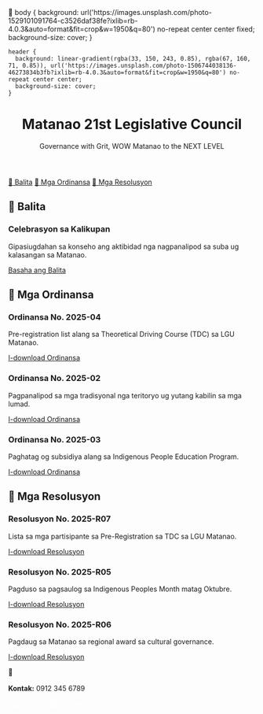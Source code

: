 <html lang="ceb">
<head>
  <meta charset="UTF-8" />
  <meta name="viewport" content="width=device-width, initial-scale=1.0" />
  <title>Matanao 21st Legislative Council</title>
  <link href="https://fonts.googleapis.com/css2?family=Merriweather:wght@400;700&family=Roboto&display=swap" rel="stylesheet">
  
    body {
      background: url('https://images.unsplash.com/photo-1529101091764-c3526daf38fe?ixlib=rb-4.0.3&auto=format&fit=crop&w=1950&q=80') no-repeat center center fixed;
      background-size: cover;
    }

    header {
      background: linear-gradient(rgba(33, 150, 243, 0.85), rgba(67, 160, 71, 0.85)), url('https://images.unsplash.com/photo-1506744038136-46273834b3fb?ixlib=rb-4.0.3&auto=format&fit=crop&w=1950&q=80') no-repeat center center;
      background-size: cover;
    }
</head>
<body>
  <header>
    <h1>Matanao 21st Legislative Council</h1>
    <p>Governance with Grit, WOW Matanao to the NEXT LEVEL</p>
  </header>

  <nav>
    <a href="#balita">📰 Balita</a>
    <a href="#ordinansa">📜 Mga Ordinansa</a>
    <a href="#resolusyon">📄 Mga Resolusyon</a>
  </nav>

  <section id="balita">
    <h2>📰 Balita</h2>
    <div class="card">
      <h3>Celebrasyon sa Kalikupan</h3>
      <p>Gipasiugdahan sa konseho ang aktibidad nga nagpanalipod sa suba ug kalasangan sa Matanao.</p>
      <a href="news/eco-celebration.pdf" class="button" download>Basaha ang Balita</a>
    </div>
  </section>

  <section id="ordinansa">
    <h2>📜 Mga Ordinansa</h2>
    <div class="card">
      <h3>Ordinansa No. 2025-04</h3>
      <p>Pre-registration list alang sa Theoretical Driving Course (TDC) sa LGU Matanao.</p>
      <a href="ordinances/LGU-Matanao-Pre-reg-TDC.pdf" class="button" download>I-download Ordinansa</a>
    </div>
    <div class="card">
      <h3>Ordinansa No. 2025-02</h3>
      <p>Pagpanalipod sa mga tradisyonal nga teritoryo ug yutang kabilin sa mga lumad.</p>
      <a href="ordinances/2025-02.pdf" class="button" download>I-download Ordinansa</a>
    </div>
    <div class="card">
      <h3>Ordinansa No. 2025-03</h3>
      <p>Paghatag og subsidiya alang sa Indigenous People Education Program.</p>
      <a href="ordinances/2025-03.pdf" class="button" download>I-download Ordinansa</a>
    </div>
  </section>

  <section id="resolusyon">
    <h2>📄 Mga Resolusyon</h2>
    <div class="card">
      <h3>Resolusyon No. 2025-R07</h3>
      <p>Lista sa mga partisipante sa Pre-Registration sa TDC sa LGU Matanao.</p>
      <a href="resolutions/LGU-Matanao-Pre-reg-TDC.pdf" class="button" download>I-download Resolusyon</a>
    </div>
    <div class="card">
      <h3>Resolusyon No. 2025-R05</h3>
      <p>Pagduso sa pagsaulog sa Indigenous Peoples Month matag Oktubre.</p>
      <a href="resolutions/2025-R05.pdf" class="button" download>I-download Resolusyon</a>
    </div>
    <div class="card">
      <h3>Resolusyon No. 2025-R06</h3>
      <p>Pagdaug sa Matanao sa regional award sa cultural governance.</p>
      <a href="resolutions/2025-R06.pdf" class="button" download>I-download Resolusyon</a>
    </div>
  </section>

    <div style="margin-top: 1rem;">
      <p><strong>Kontak:</strong> 0912 345 6789</p>
      <a href="https://www.facebook.com/matanaolegislativecouncil" target="_blank" style="margin-right: 10px; color: white; text-decoration: underline;">Facebook</a>
      <a href="https://m.me/matanaolegislativecouncil" target="_blank" style="color: white; text-decoration: underline;">Messenger</a>
    </div>
  </footer>
</body>
</html>
